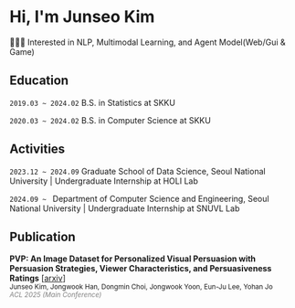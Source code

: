 
# Hi, I'm Junseo Kim

👩🏻‍💻 Interested in NLP, Multimodal Learning, and Agent Model(Web/Gui & Game)

## Education
```2019.03 ~ 2024.02``` B.S. in Statistics at SKKU

```2020.03 ~ 2024.02``` B.S. in Computer Science at SKKU

## Activities

```2023.12 ~ 2024.09```  Graduate School of Data Science, Seoul National University | Undergraduate Internship at HOLI Lab

```2024.09 ~ ```  Department of Computer Science and Engineering, Seoul National University | Undergraduate Internship at SNUVL Lab

## Publication  
**PVP: An Image Dataset for Personalized Visual Persuasion with Persuasion Strategies, Viewer Characteristics, and Persuasiveness Ratings** [[arxiv](https://arxiv.org/abs/2506.00481)]  
<sub>Junseo Kim, Jongwook Han, Dongmin Choi, Jongwook Yoon, Eun-Ju Lee, Yohan Jo</sub>  
<sub><i><span style="color:gray">ACL 2025 (Main Conference)</span></i></sub>


